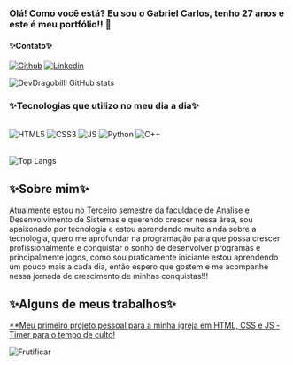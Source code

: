 ### Olá! Como você está? Eu sou o Gabriel Carlos, tenho 27 anos e este é meu portfólio!! 👋

#### ✨Contato✨

[![Github](	https://img.shields.io/badge/WhatsApp-25D366?style=for-the-badge&logo=whatsapp&logoColor=white)](https://wa.me/5511943027402)
[![Linkedin](https://img.shields.io/badge/LinkedIn-0077B5?style=for-the-badge&logo=linkedin&logoColor=white)](https://www.linkedin.com/in/gabriel-carlos-4a51262a7/)

![DevDragobilll GitHub stats](https://github-readme-stats.vercel.app/api?username=DevDragobilll&show_icons=true&theme=dracula)

### ✨Tecnologias que utilizo no meu dia a dia✨
<div style="display: inline_block"><br/>
    <img aling= "center" alt= "HTML5" src= "https://img.shields.io/badge/HTML5-E34F26?style=for-the-badge&logo=html5&logoColor=white">
    <img aling= "center" alt= "CSS3" src= "https://img.shields.io/badge/CSS3-1572B6?style=for-the-badge&logo=css3&logoColor=white">
    <img aling= "center" alt= "JS" src= "https://img.shields.io/badge/JavaScript-323330?style=for-the-badge&logo=javascript&logoColor=F7DF1E">
    <img aling= "center" alt= "Python" src= "https://img.shields.io/badge/Python-14354C?style=for-the-badge&logo=python&logoColor=white">
    <img aling= "center" alt= "C++" src= "https://img.shields.io/badge/C%2B%2B-00599C?style=for-the-badge&logo=c%2B%2B&logoColor=white">
</div><br/>

![Top Langs](https://github-readme-stats.vercel.app/api/top-langs/?username=DevDragobilll&layout=compact)

## ✨Sobre mim✨

Atualmente estou no Terceiro semestre da faculdade de Analise e Desenvolvimento de Sistemas e querendo crescer nessa área, sou apaixonado por tecnologia e estou aprendendo muito ainda sobre a tecnologia, quero me aprofundar na programação para que possa crescer profissionalmente e conquistar o sonho de desenvolver programas e principalmente jogos, como sou praticamente iniciante estou aprendendo um pouco mais a cada dia, então espero que gostem e me acompanhe nessa jornada de crescimento de minhas conquistas!!!

## ✨Alguns de meus trabalhos✨
[**Meu primeiro projeto pessoal para a minha igreja em HTML, CSS e JS  - Timer para o tempo de culto!](https://devdragobilll.github.io/FrutificarTimer/)
<div>
    <img aling="center" alt="Frutificar" src="https://images2.imgbox.com/1b/f2/oBPW3Bio_o.png">
</div>

